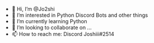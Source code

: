 - 👋 Hi, I’m @Jo2shi
- 👀 I’m interested in Python Discord Bots and other things
- 🌱 I’m currently learning Python
- 💞️ I’m looking to collaborate on ...
- 📫 How to reach me: Discord Joshiii#2514

<!---
Jo2shi/Jo2shi is a ✨ special ✨ repository because its `README.md` (this file) appears on your GitHub profile.
You can click the Preview link to take a look at your changes.
--->
